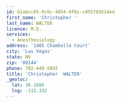 ```yaml
---
id: b1abcc65-9c6c-4054-9f8c-cd55769514ed
first_name: 'Christopher '
last_name: WALTER
license: M.D.
services:
  - Anesthesiology
address: '1405 Chambolle Court'
city: 'Las Vegas'
state: NV
zip: '89144'
phone: 702-449-5092
title: 'Christopher  WALTER'
_geoloc:
  lat: 36.1886
  lng: -115.332
---
```

